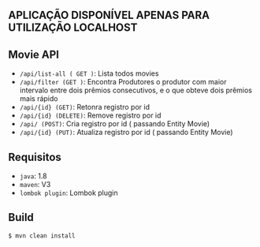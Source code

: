 ## APLICAÇÃO DISPONÍVEL APENAS PARA UTILIZAÇÃO LOCALHOST

## Movie API

 - `/api/list-all ( GET )`: Lista todos movies
 - `/api/filter (GET )`: Encontra Produtores o produtor com maior intervalo entre dois prêmios consecutivos, e o que
   obteve dois prêmios mais rápido
 - `/api/{id} (GET)`: Retonra registro por id
 - `/api/{id} (DELETE)`: Remove registro por id
 - `/api/ (POST)`: Cria registro por id ( passando Entity Movie)
 - `/api/{id} (PUT)`: Atualiza registro por id ( passando Entity Movie)

## Requisitos
 - `java`: 1.8
 - `maven`: V3
 - `lombok plugin`: Lombok plugin

## Build
 ```
 $ mvn clean install
 ```
